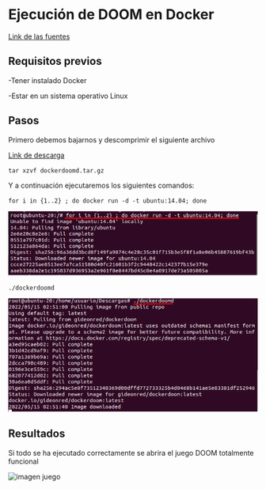 # Ejecución de DOOM en Docker

[Link de las fuentes](https://github.com/GideonRed/dockerdoomd)

## Requisitos previos

-Tener instalado Docker

-Estar en un sistema operativo Linux

## Pasos

Primero debemos bajarnos y descomprimir el siguiente archivo

[Link de descarga](https://web.archive.org/web/20160310005603if_/https://gideonred.com/bins/dockerdoomd.tar.gz)

```
tar xzvf dockerdoomd.tar.gz
```

Y a continuación ejecutaremos los siguientes comandos:

```
for i in {1..2} ; do docker run -d -t ubuntu:14.04; done
```
![primer comando](https://github.com/MelissaRodriguezHernandez/Docker_DOOM/blob/main/img/primer%20comando.png)

```
./dockerdoomd
```
![ejecucion contenedor](https://github.com/MelissaRodriguezHernandez/Docker_DOOM/blob/main/img/segundo%20comando.png)

## Resultados

Si todo se ha ejecutado correctamente se abrira el juego DOOM totalmente funcional

![imagen juego]()
